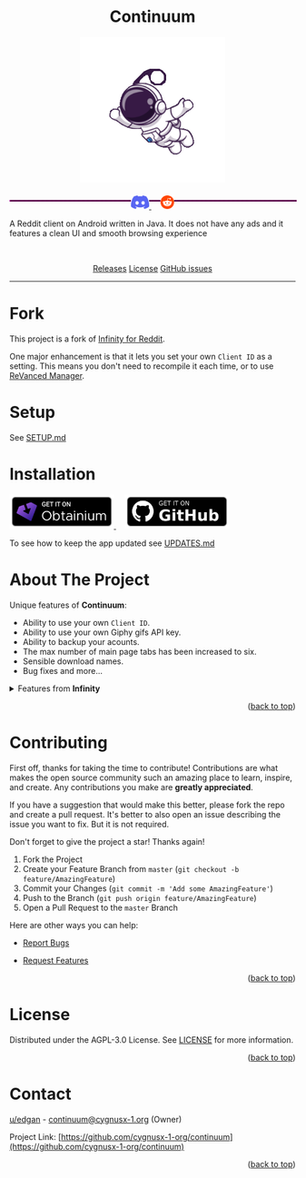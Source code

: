 <h1 align="center">Continuum</h1>

<p align="center">
  <picture>
    <source
      width="256px"
      media="(prefers-color-scheme: dark)"
      srcset="assets/logo/space_alien.png"
    >
    <img 
      width="256px"
      src="assets/logo/space_alien.png"
    >
  </picture>
</p>

<hr style="display: inline-block; width: 100%; border: 1px dotted #ff00cc;">

<p align="center" style="margin-top: -2em;">
  <a href="https://discord.gg/vDuSpJEDrW">
    <picture>
      <source height="24px" media="(prefers-color-scheme: dark)" srcset="/assets/icons/Discord.png" />
      <img height="24px" src="/assets/icons/Discord.png" />
    </picture>
  </a>&nbsp;&nbsp;&nbsp;
  <a href="https://old.reddit.com/r/continuumreddit/">
    <picture>
      <source height="24px" media="(prefers-color-scheme: dark)" srcset="/assets/icons/Reddit.png" />
      <img height="24px" src="/assets/icons/Reddit.png" />
    </picture>
  </a>
</p>





A Reddit client on Android written in Java. It does not have any ads and it features a clean UI and smooth browsing experience

<br>

<div align="center">

[Releases](https://github.com/cygnusx-1-org/continuum/releases)
[License](https://github.com/cygnusx-1-org/continuum/blob/master/LICENSE)
[GitHub issues](https://github.com/cygnusx-1-org/continuum/issues)

</div>

---
# Fork
This project is a fork of [Infinity for Reddit](https://github.com/Docile-Alligator/Infinity-For-Reddit).

One major enhancement is that it lets you set your own `Client ID` as a setting.
This means you don't need to recompile it each time, or to use [ReVanced Manager](https://github.com/ReVanced/revanced-manager).

# Setup
See [SETUP.md](/SETUP.md)

# Installation
<p align="left">
  <a href="https://apps.obtainium.imranr.dev/redirect?r=obtainium://add/https://github.com/cygnusx-1-org/continuum/">
    <picture>
      <source media="(prefers-color-scheme: dark)" srcset="assets/badges/obtainium.png" height="60">
      <img alt="Get it on Obtainium" src="assets/badges/obtainium.png" height="60">
    </picture>
  </a>
  </a>&nbsp;&nbsp;&nbsp;
  <a href="https://github.com/cygnusx-1-org/continuum/releases/latest">
    <picture>
      <source media="(prefers-color-scheme: dark)" srcset="assets/badges/github.png" height="60">
      <img alt="Get it on Github" src="assets/badges/github.png" height="60">
    </picture>
  </a>
</p>
To see how to keep the app updated see <a href="/UPDATES.md">UPDATES.md</a>



# About The Project

Unique features of **Continuum**:

- Ability to use your own `Client ID`.
- Ability to use your own Giphy gifs API key.
- Ability to backup your acounts.
- The max number of main page tabs has been increased to six.
- Sensible download names.
- Bug fixes and more...

<details>
  <summary>Features from <b>Infinity</b></summary>
  
* Lazy mode: Automatic scrolling of posts enables you to enjoy amazing posts without moving your thumb.
* Browsing posts
* View comments
* Expand and collapse comments section
* Vote posts and comments
* Save posts
* Write comments
* Edit comments and delete comments
* Submit posts (text, link, image and video)
* Edit posts (mark and unmark NSFW and spoiler and edit flair) and delete posts
* See all the subscribed subreddits and followed users
* View the messages
* Get notifications of unread messages
* etc...

</details>
<p align="right">(<a href="#top">back to top</a>)</p>

# Contributing

First off, thanks for taking the time to contribute! Contributions are what makes the open source community such an amazing place to learn, inspire, and create. Any contributions you make are **greatly appreciated**.

If you have a suggestion that would make this better, please fork the repo and create a pull request.
It's better to also open an issue describing the issue you want to fix. But it is not required.

Don't forget to give the project a star! Thanks again!

1. Fork the Project
2. Create your Feature Branch from `master` (`git checkout -b feature/AmazingFeature`)
3. Commit your Changes (`git commit -m 'Add some AmazingFeature'`)
4. Push to the Branch (`git push origin feature/AmazingFeature`)
5. Open a Pull Request to the `master` Branch

Here are other ways you can help:

- [Report Bugs](https://github.com/cygnusx-1-org/continuum/issues/new?template=bug_report.md)

- [Request Features](https://github.com/cygnusx-1-org/continuum/issues/new?template=feature_request.md)

<p align="right">(<a href="#top">back to top</a>)</p>

# License

Distributed under the AGPL-3.0 License. See <a href="https://github.com/cygnusx-1-org/continuum/blob/master/LICENSE">LICENSE</a> for more information.

<p align="right">(<a href="#top">back to top</a>)</p>

# Contact

[u/edgan](https://www.reddit.com/user/edgan) -
continuum@cygnusx-1.org (Owner)

Project Link: [https://github.com/cygnusx-1-org/continuum](https://github.com/cygnusx-1-org/continuum)

<p align="right">(<a href="#top">back to top</a>)</p>
